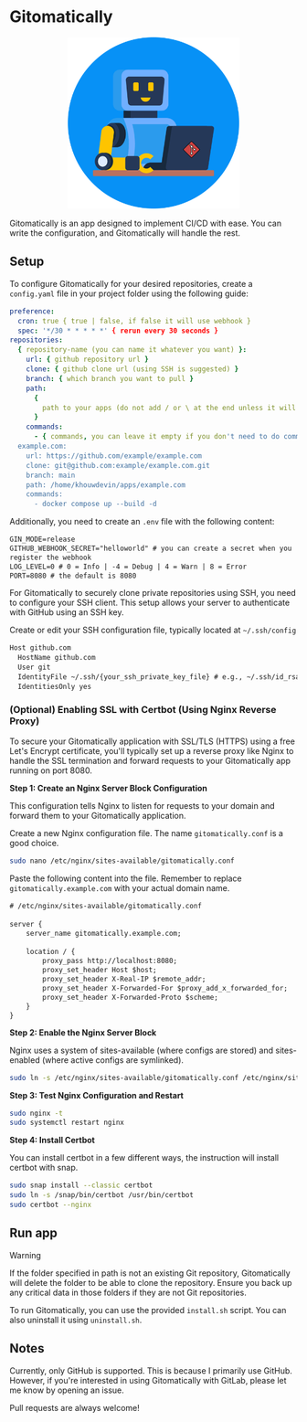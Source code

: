 # Gitomatically

<div align="center">
  <img src="https://github.com/khouwdevin/gitomatically/blob/master/public/gitomatically.png" height="300px"/>
</div>

Gitomatically is an app designed to implement CI/CD with ease. You can write the configuration, and Gitomatically will handle the rest.

## Setup

To configure Gitomatically for your desired repositories, create a `config.yaml` file in your project folder using the following guide:

```yaml
preference:
  cron: true { true | false, if false it will use webhook }
  spec: '*/30 * * * * *' { rerun every 30 seconds }
repositories:
  { repository-name (you can name it whatever you want) }:
    url: { github repository url }
    clone: { github clone url (using SSH is suggested) }
    branch: { which branch you want to pull }
    path:
      {
        path to your apps (do not add / or \ at the end unless it will not work),
      }
    commands:
      - { commands, you can leave it empty if you don't need to do command }
  example.com:
    url: https://github.com/example/example.com
    clone: git@github.com:example/example.com.git
    branch: main
    path: /home/khouwdevin/apps/example.com
    commands:
      - docker compose up --build -d
```

Additionally, you need to create an `.env` file with the following content:

```env
GIN_MODE=release
GITHUB_WEBHOOK_SECRET="helloworld" # you can create a secret when you register the webhook
LOG_LEVEL=0 # 0 = Info | -4 = Debug | 4 = Warn | 8 = Error
PORT=8080 # the default is 8080
```

For Gitomatically to securely clone private repositories using SSH, you need to configure your SSH client. This setup allows your server to authenticate with GitHub using an SSH key.

Create or edit your SSH configuration file, typically located at `~/.ssh/config`

```txt
Host github.com
  HostName github.com
  User git
  IdentityFile ~/.ssh/{your_ssh_private_key_file} # e.g., ~/.ssh/id_rsa or ~/.ssh/gitomatically_ssh_key
  IdentitiesOnly yes
```

### (Optional) Enabling SSL with Certbot (Using Nginx Reverse Proxy)

To secure your Gitomatically application with SSL/TLS (HTTPS) using a free Let's Encrypt certificate, you'll typically set up a reverse proxy like Nginx to handle the SSL termination and forward requests to your Gitomatically app running on port 8080.

**Step 1: Create an Nginx Server Block Configuration**

This configuration tells Nginx to listen for requests to your domain and forward them to your Gitomatically application.

Create a new Nginx configuration file. The name `gitomatically.conf` is a good choice.

```bash
sudo nano /etc/nginx/sites-available/gitomatically.conf
```

Paste the following content into the file. Remember to replace `gitomatically.example.com` with your actual domain name.

```nginx
# /etc/nginx/sites-available/gitomatically.conf

server {
    server_name gitomatically.example.com;

    location / {
        proxy_pass http://localhost:8080;
        proxy_set_header Host $host;
        proxy_set_header X-Real-IP $remote_addr;
        proxy_set_header X-Forwarded-For $proxy_add_x_forwarded_for;
        proxy_set_header X-Forwarded-Proto $scheme;
    }
}
```

**Step 2: Enable the Nginx Server Block**

Nginx uses a system of sites-available (where configs are stored) and sites-enabled (where active configs are symlinked).

```bash
sudo ln -s /etc/nginx/sites-available/gitomatically.conf /etc/nginx/sites-enabled/gitomatically.conf
```

**Step 3: Test Nginx Configuration and Restart**

```bash
sudo nginx -t
sudo systemctl restart nginx
```

**Step 4: Install Certbot**

You can install certbot in a few different ways, the instruction will install certbot with snap.

```bash
sudo snap install --classic certbot
sudo ln -s /snap/bin/certbot /usr/bin/certbot
sudo certbot --nginx
```

## Run app

> [!WARNING]  
> If the folder specified in path is not an existing Git repository, Gitomatically will delete the folder to be able to clone the repository. Ensure you back up any critical data in those folders if they are not Git repositories.

To run Gitomatically, you can use the provided `install.sh` script. You can also uninstall it using `uninstall.sh`.

## Notes

Currently, only GitHub is supported. This is because I primarily use GitHub. However, if you're interested in using Gitomatically with GitLab, please let me know by opening an issue.

Pull requests are always welcome!
